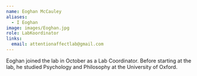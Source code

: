 ```yaml
---
name: Eoghan McCauley
aliases:
  - I Eoghan
image: images/Eoghan.jpg
role: LabKoordinator
links:
  email: attentionaffectlab@gmail.com
---
```


Eoghan joined the lab in October as a Lab Coordinator. Before starting at the lab, he studied Psychology and Philosophy at the University of Oxford. 
